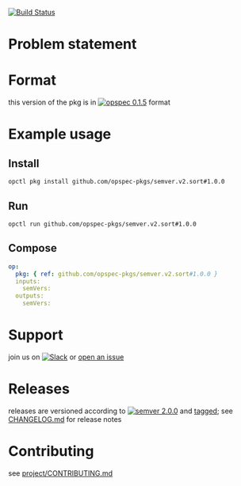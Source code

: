 [![Build Status](https://travis-ci.org/opspec-pkgs/semver.v2.sort.svg?branch=master)](https://travis-ci.org/opspec-pkgs/semver.v2.sort)

# Problem statement



# Format

this version of the pkg is in [![opspec 0.1.5](https://img.shields.io/badge/opspec-0.1.5-brightgreen.svg?colorA=6b6b6b&colorB=fc16be)](https://opspec.io/0.1.5/packages.html) format

# Example usage

## Install

```shell
opctl pkg install github.com/opspec-pkgs/semver.v2.sort#1.0.0
```

## Run

```
opctl run github.com/opspec-pkgs/semver.v2.sort#1.0.0
```

## Compose

```yaml
op:
  pkg: { ref: github.com/opspec-pkgs/semver.v2.sort#1.0.0 }
  inputs:
    semVers:
  outputs:
    semVers:
```

# Support

join us on
[![Slack](https://opspec-slackin.herokuapp.com/badge.svg)](https://opspec-slackin.herokuapp.com/)
or
[open an issue](https://github.com/opspec-pkgs/semver.v2.sort/issues)

# Releases

releases are versioned according to
[![semver 2.0.0](https://img.shields.io/badge/semver-2.0.0-brightgreen.svg)](http://semver.org/spec/v2.0.0.html)
and [tagged](https://git-scm.com/book/en/v2/Git-Basics-Tagging); see
[CHANGELOG.md](CHANGELOG.md) for release notes

# Contributing

see
[project/CONTRIBUTING.md](https://github.com/opspec-pkgs/project/blob/master/CONTRIBUTING.md)
